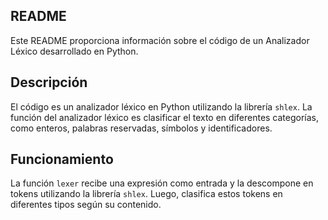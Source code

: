 ## README
Este README proporciona información sobre el código de un Analizador Léxico desarrollado en Python.

## Descripción
El código es un analizador léxico en Python utilizando la librería `shlex`. La función del analizador léxico es clasificar el texto en diferentes categorías, como enteros, palabras reservadas, símbolos y identificadores.

## Funcionamiento
La función `lexer` recibe una expresión como entrada y la descompone en tokens utilizando la librería `shlex`. Luego, clasifica estos tokens en diferentes tipos según su contenido.